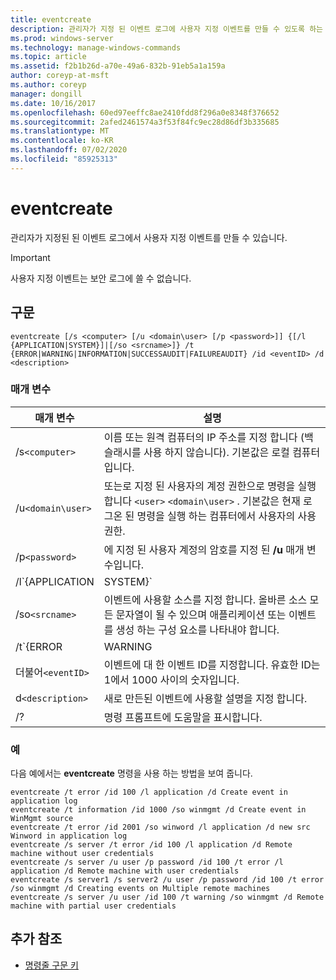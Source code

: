 ```yaml
---
title: eventcreate
description: 관리자가 지정 된 이벤트 로그에 사용자 지정 이벤트를 만들 수 있도록 하는 eventcreate 명령에 대 한 참조 문서입니다.
ms.prod: windows-server
ms.technology: manage-windows-commands
ms.topic: article
ms.assetid: f2b1b26d-a70e-49a6-832b-91eb5a1a159a
author: coreyp-at-msft
ms.author: coreyp
manager: dongill
ms.date: 10/16/2017
ms.openlocfilehash: 60ed97eeffc8ae2410fdd8f296a0e8348f376652
ms.sourcegitcommit: 2afed2461574a3f53f84fc9ec28d86df3b335685
ms.translationtype: MT
ms.contentlocale: ko-KR
ms.lasthandoff: 07/02/2020
ms.locfileid: "85925313"
---
```

# <a name="eventcreate"></a>eventcreate

관리자가 지정된 된 이벤트 로그에서 사용자 지정 이벤트를 만들 수 있습니다.

> [!IMPORTANT]
> 사용자 지정 이벤트는 보안 로그에 쓸 수 없습니다.

## <a name="syntax"></a>구문

```
eventcreate [/s <computer> [/u <domain\user> [/p <password>]] {[/l {APPLICATION|SYSTEM}]|[/so <srcname>]} /t {ERROR|WARNING|INFORMATION|SUCCESSAUDIT|FAILUREAUDIT} /id <eventID> /d <description>
```

### <a name="parameters"></a>매개 변수

| 매개 변수 | 설명 |
| --------- |------------ |
| /s`<computer>` | 이름 또는 원격 컴퓨터의 IP 주소를 지정 합니다 (백슬래시를 사용 하지 않습니다). 기본값은 로컬 컴퓨터입니다. |
| /u`<domain\user>` | 또는로 지정 된 사용자의 계정 권한으로 명령을 실행 합니다 `<user>` `<domain\user>` . 기본값은 현재 로그온 된 명령을 실행 하는 컴퓨터에서 사용자의 사용 권한. |
| /p`<password>` | 에 지정 된 사용자 계정의 암호를 지정 된 **/u** 매개 변수입니다. |
| /l`{APPLICATION | SYSTEM}` | 이벤트 만들어지는 이벤트 로그의 이름을 지정 합니다. 유효한 로그 이름은 **응용 프로그램** 또는 **시스템**입니다. |
| /so`<srcname>` | 이벤트에 사용할 소스를 지정 합니다. 올바른 소스 모든 문자열이 될 수 있으며 애플리케이션 또는 이벤트를 생성 하는 구성 요소를 나타내야 합니다. |
| /t`{ERROR | WARNING | INFORMATION | SUCCESSAUDIT | FAILUREAUDIT}` | 만들 이벤트의 유형을 지정 합니다. 유효한 유형은 **ERROR**, **WARNING**, **INFORMATION**, **SUCCESSAUDIT**및 **FAILUREAUDIT**입니다. |
| 더불어`<eventID>` | 이벤트에 대 한 이벤트 ID를 지정합니다. 유효한 ID는 1에서 1000 사이의 숫자입니다. |
| d`<description>` | 새로 만든된 이벤트에 사용할 설명을 지정 합니다. |
| /? | 명령 프롬프트에 도움말을 표시합니다. |

### <a name="examples"></a>예

다음 예에서는 **eventcreate** 명령을 사용 하는 방법을 보여 줍니다.

```
eventcreate /t error /id 100 /l application /d Create event in application log
eventcreate /t information /id 1000 /so winmgmt /d Create event in WinMgmt source
eventcreate /t error /id 2001 /so winword /l application /d new src Winword in application log
eventcreate /s server /t error /id 100 /l application /d Remote machine without user credentials
eventcreate /s server /u user /p password /id 100 /t error /l application /d Remote machine with user credentials
eventcreate /s server1 /s server2 /u user /p password /id 100 /t error /so winmgmt /d Creating events on Multiple remote machines
eventcreate /s server /u user /id 100 /t warning /so winmgmt /d Remote machine with partial user credentials
```

## <a name="additional-references"></a>추가 참조

- [명령줄 구문 키](command-line-syntax-key.md)
